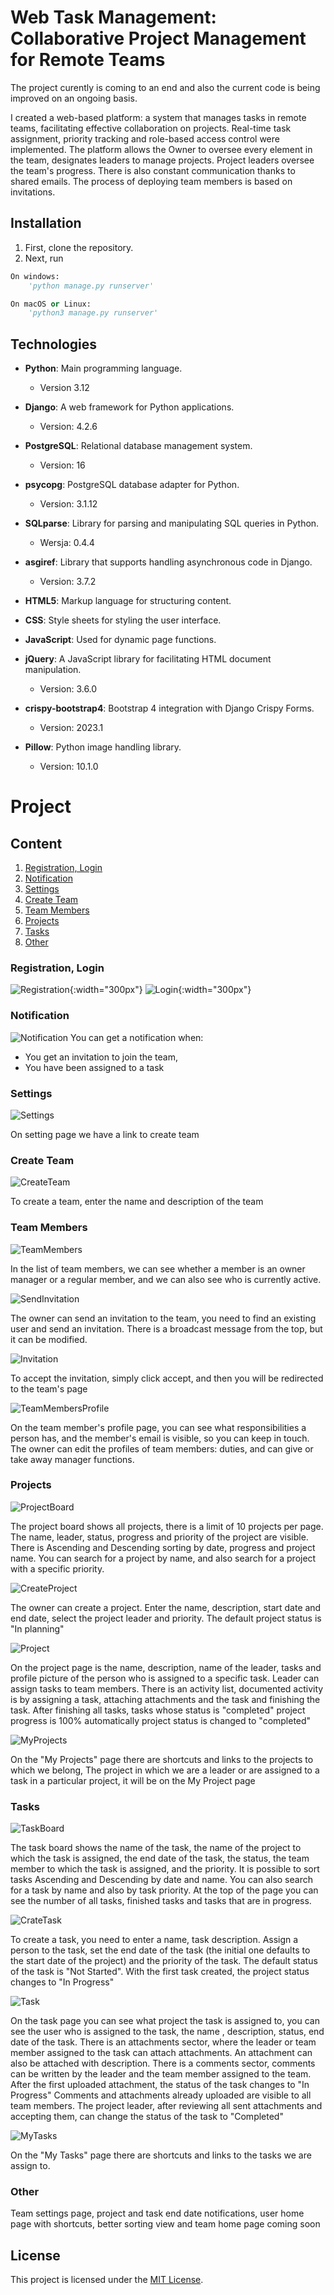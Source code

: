 # Web Task Management: Collaborative Project Management for Remote Teams

The project curently is coming to an end and also the current code is being improved on an ongoing basis.

I created a web-based platform: a system that manages tasks in remote teams, facilitating effective collaboration on projects. Real-time task assignment, priority tracking and role-based access control were implemented. The platform allows the Owner to oversee every element in the team, designates leaders to manage projects. Project leaders oversee the team's progress. There is also constant communication thanks to shared emails. The process of deploying team members is based on invitations.

## Installation

1. First, clone the repository.
2. Next, run 

```python
On windows:
    'python manage.py runserver'

On macOS or Linux:
    'python3 manage.py runserver'
```

## Technologies

- **Python**: Main programming language.
    -  Version 3.12

- **Django**: A web framework for Python applications.
    - Version: 4.2.6

- **PostgreSQL**: Relational database management system.
    - Version: 16

- **psycopg**: PostgreSQL database adapter for Python.
    - Version: 3.1.12

- **SQLparse**: Library for parsing and manipulating SQL queries in Python.
  - Wersja: 0.4.4

- **asgiref**: Library that supports handling asynchronous code in Django.
  - Version: 3.7.2

- **HTML5**: Markup language for structuring content.

- **CSS**: Style sheets for styling the user interface.

- **JavaScript**: Used for dynamic page functions.

- **jQuery**: A JavaScript library for facilitating HTML document manipulation.
  - Version: 3.6.0

- **crispy-bootstrap4**: Bootstrap 4 integration with Django Crispy Forms.
    - Version: 2023.1

- **Pillow**: Python image handling library.
    - Version: 10.1.0



# Project

## Content
1. [Registration, Login](#Registration,-Login)
2. [Notification](#Notification)
3. [Settings](#Settings)
4. [Create Team](#Create-Team)
5. [Team Members](#Team-Members)
6. [Projects](#Projects)
7. [Tasks](#Tasks)
8. [Other](#Other)

### Registration, Login

![Registration](./images/Register.png){:width="300px"}
![Login](./images/login.png){:width="300px"}

### Notification

![Notification](./images/Notification.png)
You can get a notification when: 
 - You get an invitation to join the team,
- You have been assigned to a task

### Settings

![Settings](./images/settings.png)

On setting page we have a link to create team

### Create Team 

![CreateTeam](./images/Create_team.png)

To create a team, enter the name and description of the team

### Team Members

![TeamMembers](./images/LIST.png)

In the list of team members, we can see whether a member is an owner manager or a regular member, and we can also see who is currently active. 

![SendInvitation](./images/send_invitation.png)

The owner can send an invitation to the team, you need to find an existing user and send an invitation. There is a broadcast message from the top, but it can be modified. 

![Invitation](./images/invitation.png)

To accept the invitation, simply click accept, and then you will be redirected to the team's page


![TeamMembersProfile](./images/EditProfile.png)

On the team member's profile page, you can see what responsibilities a person has, and the member's email is visible, so you can keep in touch.
The owner can edit the profiles of team members: duties, and can give or take away manager functions.

### Projects

![ProjectBoard](./images/ProjectBoard.png)

The project board shows all projects, there is a limit of 10 projects per page. The name, leader, status, progress and priority of the project are visible. There is Ascending and Descending sorting by date, progress and project name. You can search for a project by name, and also search for a project with a specific priority.

![CreateProject](./images/create_project.png)

The owner can create a project. Enter the name, description, start date and end date, select the project leader and priority. The default project status is "In planning"

![Project](./images/Project.png)

On the project page is the name, description, name of the leader, tasks and profile picture of the person who is assigned to a specific task. Leader can assign tasks to team members. 
There is an activity list, documented activity is by assigning a task, attaching attachments and the task and finishing the task. 
After finishing all tasks, tasks whose status is "completed" project progress is 100% automatically project status is changed to "completed"

![MyProjects](./images/my_project.png)

On the "My Projects" page there are shortcuts and links to the projects to which we belong, The project in which we are a leader or are assigned to a task in a particular project, it will be on the My Project page

### Tasks

![TaskBoard](./images/TaskBoard.png)

The task board shows the name of the task, the name of the project to which the task is assigned, the end date of the task, the status, the team member to which the task is assigned, and the priority.
It is possible to sort tasks Ascending and Descending by date and name. You can also search for a task by name and also by task priority. At the top of the page you can see the number of all tasks, finished tasks and tasks that are in progress. 
 
![CrateTask](./images/create_task.png)

To create a task, you need to enter a name, task description. Assign a person to the task, set the end date of the task (the initial one defaults to the start date of the project) and the priority of the task. The default status of the task is "Not Started".
With the first task created, the project status changes to "In Progress"

![Task](./images/task.png)

On the task page you can see what project the task is assigned to, you can see the user who is assigned to the task, the name , description, status, end date of the task. There is an attachments sector, where the leader or team member assigned to the task can attach attachments. An attachment can also be attached with description. There is a comments sector, comments can be written by the leader and the team member assigned to the team. After the first uploaded attachment, the status of the task changes to "In Progress" Comments and attachments already uploaded are visible to all team members. The project leader, after reviewing all sent attachments and accepting them, can change the status of the task to "Completed"

![MyTasks](./images/my_task.png)

On the "My Tasks" page there are shortcuts and links to the tasks we are assign to. 

### Other

Team settings page, project and task end date notifications, user home page with shortcuts, better sorting view and team home page coming soon

## License

This project is licensed under the [MIT License](LICENSE).
